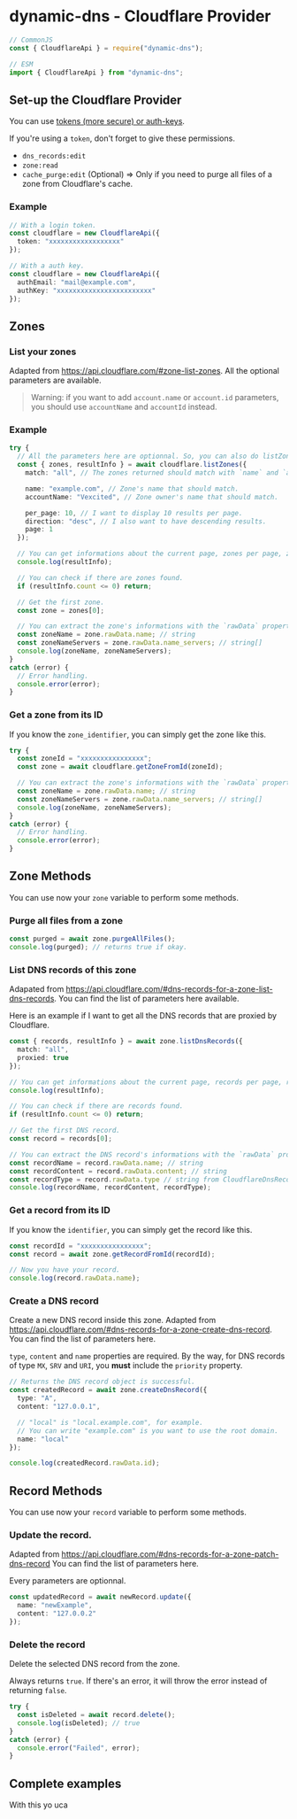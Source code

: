 # dynamic-dns - Cloudflare Provider

```typescript
// CommonJS
const { CloudflareApi } = require("dynamic-dns");

// ESM
import { CloudflareApi } from "dynamic-dns";
```

## Set-up the Cloudflare Provider

You can use [tokens (more secure) or auth-keys](https://dash.cloudflare.com/profile/api-tokens).

If you're using a `token`, don't forget to give these permissions.
- `dns_records:edit`
- `zone:read`
- `cache_purge:edit` (Optional) => Only if you need to purge all files of a zone from Cloudflare's cache.

### Example

```typescript
// With a login token.
const cloudflare = new CloudflareApi({
  token: "xxxxxxxxxxxxxxxxxx"
});

// With a auth key.
const cloudflare = new CloudflareApi({
  authEmail: "mail@example.com",
  authKey: "xxxxxxxxxxxxxxxxxxxxxxxx"
});
```

## Zones

### List your zones

Adapted from <https://api.cloudflare.com/#zone-list-zones>.
All the optional parameters are available.

> Warning: if you want to add `account.name` or `account.id` parameters, you should use `accountName` and `accountId` instead.

### Example

```typescript
try {
  // All the parameters here are optionnal. So, you can also do listZones({})
  const { zones, resultInfo } = await cloudflare.listZones({
    match: "all", // The zones returned should match with `name` and `accountName`.

    name: "example.com", // Zone's name that should match.
    accountName: "Vexcited", // Zone owner's name that should match.

    per_page: 10, // I want to display 10 results per page.
    direction: "desc", // I also want to have descending results.
    page: 1
  });

  // You can get informations about the current page, zones per page, zones count, ...
  console.log(resultInfo); 

  // You can check if there are zones found.
  if (resultInfo.count <= 0) return;

  // Get the first zone.
  const zone = zones[0];

  // You can extract the zone's informations with the `rawData` property.
  const zoneName = zone.rawData.name; // string
  const zoneNameServers = zone.rawData.name_servers; // string[]
  console.log(zoneName, zoneNameServers);
}
catch (error) {
  // Error handling.
  console.error(error);
}
```

### Get a zone from its ID

If you know the `zone_identifier`, you can simply get the zone like this.

```typescript
try {
  const zoneId = "xxxxxxxxxxxxxxxx";
  const zone = await cloudflare.getZoneFromId(zoneId);

  // You can extract the zone's informations with the `rawData` property.
  const zoneName = zone.rawData.name; // string
  const zoneNameServers = zone.rawData.name_servers; // string[]
  console.log(zoneName, zoneNameServers);
}
catch (error) {
  // Error handling.
  console.error(error);
}
```

## Zone Methods

You can use now your `zone` variable to perform some methods.

### Purge all files from a zone

```typescript
const purged = await zone.purgeAllFiles();
console.log(purged); // returns true if okay.
```

### List DNS records of this zone

Adapated from <https://api.cloudflare.com/#dns-records-for-a-zone-list-dns-records>. You can find the list of parameters here available.

Here is an example if I want to get all the DNS records that are proxied by Cloudflare.

```typescript
const { records, resultInfo } = await zone.listDnsRecords({
  match: "all",
  proxied: true
});

// You can get informations about the current page, records per page, records count, ...
console.log(resultInfo);

// You can check if there are records found.
if (resultInfo.count <= 0) return;

// Get the first DNS record.
const record = records[0];

// You can extract the DNS record's informations with the `rawData` property.
const recordName = record.rawData.name; // string
const recordContent = record.rawData.content; // string
const recordType = record.rawData.type // string from CloudflareDnsRecordTypes
console.log(recordName, recordContent, recordType);
```

### Get a record from its ID

If you know the `identifier`, you can simply get the record like this.

```typescript
const recordId = "xxxxxxxxxxxxxxxx";
const record = await zone.getRecordFromId(recordId);

// Now you have your record.
console.log(record.rawData.name);
```

### Create a DNS record

Create a new DNS record inside this zone.
Adapted from <https://api.cloudflare.com/#dns-records-for-a-zone-create-dns-record>. You can find the list of parameters here.

`type`, `content` and `name` properties are required.
By the way, for DNS records of type `MX`, `SRV` and `URI`, you **must** include the `priority` property.

```typescript
// Returns the DNS record object is successful.
const createdRecord = await zone.createDnsRecord({
  type: "A",
  content: "127.0.0.1",

  // "local" is "local.example.com", for example.
  // You can write "example.com" is you want to use the root domain. 
  name: "local"
});

console.log(createdRecord.rawData.id);
```

## Record Methods

You can use now your `record` variable to perform some methods.

### Update the record.

Adapted from <https://api.cloudflare.com/#dns-records-for-a-zone-patch-dns-record> You can find the list of parameters here.

Every parameters are optionnal.

```typescript
const updatedRecord = await newRecord.update({
  name: "newExample",
  content: "127.0.0.2"
});
```

### Delete the record

Delete the selected DNS record from the zone.

Always returns `true`. If there's an error, it will throw the error instead of returning `false`.

```typescript
try {
  const isDeleted = await record.delete();
  console.log(isDeleted); // true 
}
catch (error) {
  console.error("Failed", error);
}
```


## Complete examples

With this yo uca